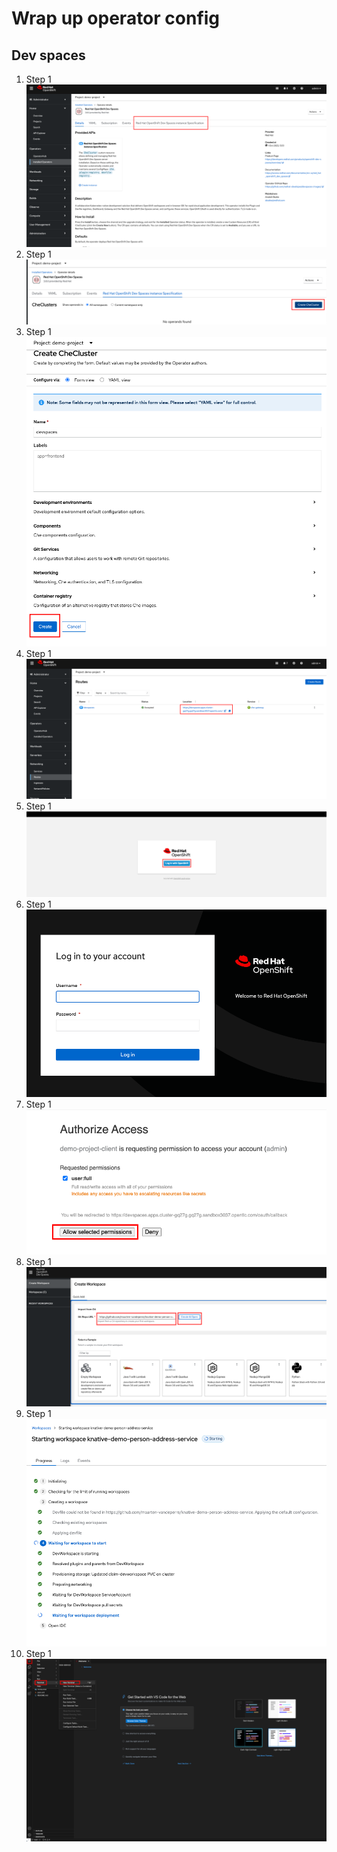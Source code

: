 # Wrap up operator config
## Dev spaces
1. Step 1  
   ![Install AMQ Streams operator step 1](img/2_configure_dev_spaces_1.png "Install AMQ Streams operator step 1")
1. Step 1  
   ![Install AMQ Streams operator step 1](img/2_create_dev_spaces_2.png "Install AMQ Streams operator step 1")
1. Step 1  
   ![Install AMQ Streams operator step 1](img/2_create_dev_spaces_3.png "Install AMQ Streams operator step 1")
1. Step 1  
   ![Install AMQ Streams operator step 1](img/2_dev_spaces_route.png "Install AMQ Streams operator step 1")
1. Step 1  
   ![Install AMQ Streams operator step 1](img/2_dev_spaces_login_screen.png "Install AMQ Streams operator step 1")
1. Step 1  
   ![Install AMQ Streams operator step 1](img/5_configure_dev_spaces_1_log_in.png "Install AMQ Streams operator step 1")
1. Step 1  
   ![Install AMQ Streams operator step 1](img/5_configure_dev_spaces_2.png "Install AMQ Streams operator step 1")
1. Step 1  
   ![Install AMQ Streams operator step 1](img/5_configure_dev_spaces_3_workspace.png "Install AMQ Streams operator step 1")
1. Step 1  
   ![Install AMQ Streams operator step 1](img/5_configure_dev_spaces_4_provisioning.png "Install AMQ Streams operator step 1")
1. Step 1  
   ![Install AMQ Streams operator step 1](img/5_configure_dev_spaces_5.png "Install AMQ Streams operator step 1")

